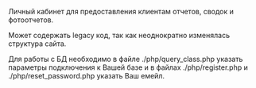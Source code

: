 Личный кабинет для предоставления клиентам отчетов, сводок и фотоотчетов.

Может содержать legacy код, так как неоднократно изменялась структура сайта.

Для работы с БД необходимо в файле ./php/query_class.php указать параметры подключения к Вашей базе и в файлах
./php/register.php и ./php/reset_password.php указать Ваш емейл.
